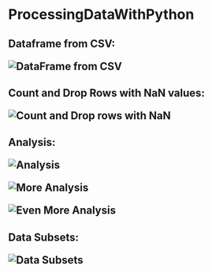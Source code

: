 # ProcessingDataWithPython

<h2>Dataframe from CSV:

![DataFrame from CSV](https://github.com/YoussefAlmaidan/ProcessingDataWithPython/assets/123633730/8730495f-0f0c-47f4-afb2-f740bce18e13)

</h2>

<h2>Count and Drop Rows with NaN values:

![Count and Drop rows with NaN](https://github.com/YoussefAlmaidan/ProcessingDataWithPython/assets/123633730/4d66bee7-7365-4ee4-bffb-6aa815568958)

</h2>

<h2>Analysis:

![Analysis](https://github.com/YoussefAlmaidan/ProcessingDataWithPython/assets/123633730/9696164c-2e2f-4590-8c1a-8edf1cfd14eb)

![More Analysis](https://github.com/YoussefAlmaidan/ProcessingDataWithPython/assets/123633730/ce13c353-026f-431a-aa3e-a59f554c9ac1)

![Even More Analysis](https://github.com/YoussefAlmaidan/ProcessingDataWithPython/assets/123633730/08f9be9f-9127-4da0-aada-7a90426ed903)

</h2>

<h2>Data Subsets:

![Data Subsets](https://github.com/YoussefAlmaidan/ProcessingDataWithPython/assets/123633730/3ea73dfd-9d43-41e5-9100-2d915bd77745)

</h2>
